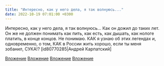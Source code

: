 ```yaml
---
title: "Интересно, как у него дела, я так волнуюсь..."
date: 2022-10-19 07:01:00 +0300
---
```


Интересно, как у него дела, я так волнуюсь...
Как он дожил до таких лет. Он же не должен понимать как пить, как есть, как дышать, как нологе платить, в конце концов.
Не понимаю.
КАК я узнаю об этих легендах и, одновременно, о том, КАК в России жить хорошо, если ты меня зобанил, СУКА!?
[id80770285|Андрей Карпатский]


[Вложение](https://vk.com/photo41076938_457249146)
[Вложение](https://vk.com/photo41076938_457249147)
[Вложение](https://vk.com/photo41076938_457249145)
[Вложение](https://vk.com/photo41076938_457249142)
